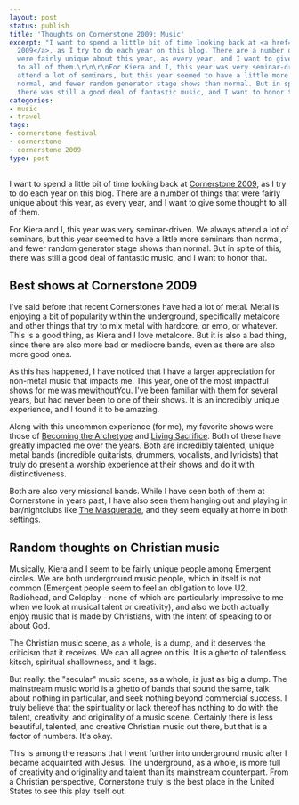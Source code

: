```yaml
---
layout: post
status: publish
title: 'Thoughts on Cornerstone 2009: Music'
excerpt: "I want to spend a little bit of time looking back at <a href=\"http://www.cornerstonefestival.com/\">Cornerstone
  2009</a>, as I try to do each year on this blog. There are a number of things that
  were fairly unique about this year, as every year, and I want to give some thought
  to all of them.\r\n\r\nFor Kiera and I, this year was very seminar-driven. We always
  attend a lot of seminars, but this year seemed to have a little more seminars than
  normal, and fewer random generator stage shows than normal. But in spite of this,
  there was still a good deal of fantastic music, and I want to honor that."
categories:
- music
- travel
tags:
- cornerstone festival
- cornerstone
- cornerstone 2009
type: post
---
```

I want to spend a little bit of time looking back at <a href="http://www.cornerstonefestival.com/">Cornerstone 2009</a>, as I try to do each year on this blog. There are a number of things that were fairly unique about this year, as every year, and I want to give some thought to all of them.

For Kiera and I, this year was very seminar-driven. We always attend a lot of seminars, but this year seemed to have a little more seminars than normal, and fewer random generator stage shows than normal. But in spite of this, there was still a good deal of fantastic music, and I want to honor that.
<h2>Best shows at Cornerstone 2009</h2>
I've said before that recent Cornerstones have had a lot of metal. Metal is enjoying a bit of popularity within the underground, specifically metalcore and other things that try to mix metal with hardcore, or emo, or whatever. This is a good thing, as Kiera and I love metalcore. But it is also a bad thing, since there are also more bad or mediocre bands, even as there are also more good ones.

As this has happened, I have noticed that I have a larger appreciation for non-metal music that impacts me. This year, one of the most impactful shows for me was <a href="http://www.mewithoutyou.com/">mewithoutYou</a>. I've been familiar with them for several years, but had never been to one of their shows. It is an incredibly unique experience, and I found it to be amazing.

Along with this uncommon experience (for me), my favorite shows were those of <a href="http://becomingthearchetype.com/">Becoming the Archetype</a> and <a href="http://www.livingsacrifice.com/">Living Sacrifice</a>. Both of these have greatly impacted me over the years. Both are incredibly talented, unique metal bands (incredible guitarists, drummers, vocalists, and lyricists) that truly do present a worship experience at their shows and do it with distinctiveness.

Both are also very missional bands. While I have seen both of them at Cornerstone in years past, I have also seen them hanging out and playing in bar/nightclubs like <a href="http://www.masq.com/">The Masquerade</a>, and they seem equally at home in both settings. 
<h2>Random thoughts on Christian music</h2>
Musically, Kiera and I seem to be fairly unique people among Emergent circles. We are both underground music people, which in itself is not common (Emergent people seem to feel an obligation to love U2, Radiohead, and Coldplay - none of which are particularly impressive to me when we look at musical talent or creativity), and also we both actually enjoy music that is made by Christians, with the intent of speaking to or about God.

The Christian music scene, as a whole, is a dump, and it deserves the criticism that it receives. We can all agree on this. It is a ghetto of talentless kitsch, spiritual shallowness, and it lags.

But really: the "secular" music scene, as a whole, is just as big a dump. The mainstream music world is a ghetto of bands that sound the same, talk about nothing in particular, and seek nothing beyond commercial success. I truly believe that the spirituality or lack thereof has nothing to do with the talent, creativity, and originality of a music scene. Certainly there is less beautiful, talented, and creative Christian music out there, but that is a factor of numbers. It's okay.

This is among the reasons that I went further into underground music after I became acquainted with Jesus. The underground, as a whole, is more full of creativity and originality and talent than its mainstream counterpart. From a Christian perspective, Cornerstone truly is the best place in the United States to see this play itself out.
